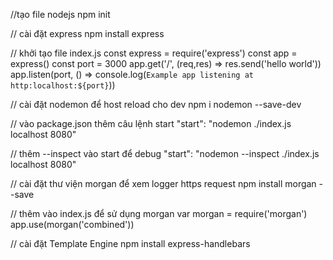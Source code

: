 //tạo file nodejs
npm init

// cài đặt express
npm install express

// khởi tạo file index.js 
const express = require('express')
const app = express()
const port = 3000
app.get('/', (req,res) => res.send('hello world'))
app.listen(port, () => console.log(`Example app listening at http:localhost:${port}`))

// cài đặt nodemon để host reload cho dev
npm i nodemon --save-dev

// vào package.json thêm câu lệnh start
"start": "nodemon ./index.js localhost 8080"

// thêm --inspect vào start để debug
"start": "nodemon --inspect ./index.js localhost 8080"

// cài đặt thư viện morgan để xem logger https request
npm install morgan --save

// thêm vào index.js để sử dụng morgan
var morgan = require('morgan')
app.use(morgan('combined'))

// cài đặt Template Engine
npm install express-handlebars

